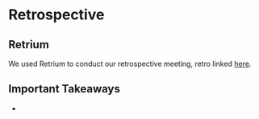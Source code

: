 # Retrospective

## Retrium
We used Retrium to conduct our retrospective meeting, retro linked [here](https://app.retrium.com/team-room/1c4cc7f9-b1d0-4b80-94a2-94a4097438e4/retro). 

## Important Takeaways
- 
